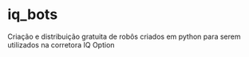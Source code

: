 # iq_bots
Criação e distribuição gratuita de robôs criados em python para serem utilizados na corretora IQ Option
